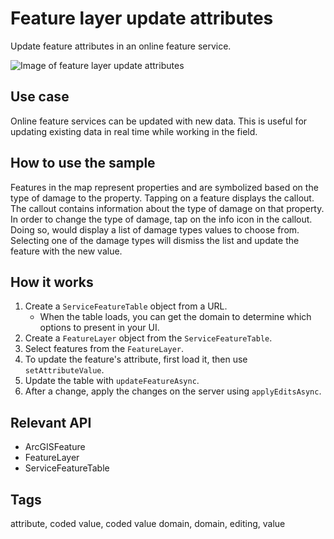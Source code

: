 # Feature layer update attributes

Update feature attributes in an online feature service.    

![Image of feature layer update attributes](feature-layer-update-attributes.png)

## Use case

Online feature services can be updated with new data. This is useful for updating existing data in real time while working in the field.

## How to use the sample

Features in the map represent properties and are symbolized based on the type of damage to the property. Tapping on a feature displays the callout. The callout contains information about the type of damage on that property. In order to change the type of damage, tap on the info icon in the callout. Doing so, would display a list of damage types values to choose from. Selecting one of the damage types will dismiss the list and update the feature with the new value.

## How it works

1. Create a `ServiceFeatureTable` object from a URL.
    * When the table loads, you can get the domain to determine which options to present in your UI.
2. Create a `FeatureLayer` object from the `ServiceFeatureTable`.
3. Select features from the `FeatureLayer`.
4. To update the feature's attribute, first load it, then use `setAttributeValue`.
5. Update the table with `updateFeatureAsync`.
6. After a change, apply the changes on the server using `applyEditsAsync`.

## Relevant API

* ArcGISFeature
* FeatureLayer
* ServiceFeatureTable

## Tags

attribute, coded value, coded value domain, domain, editing, value
